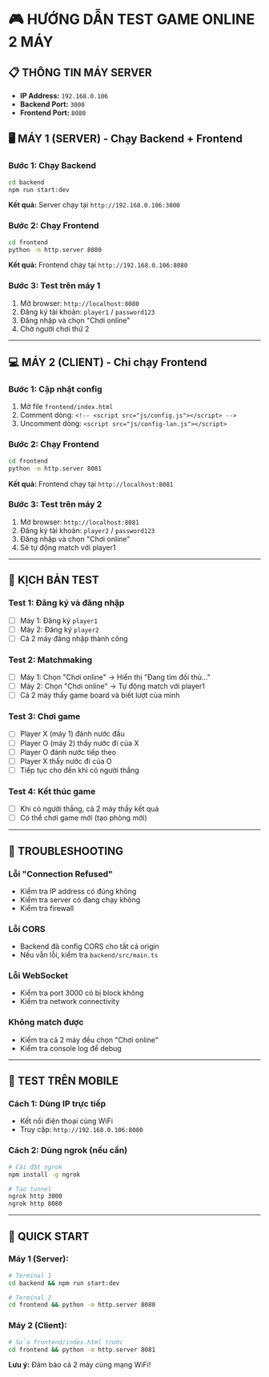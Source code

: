 # 🎮 HƯỚNG DẪN TEST GAME ONLINE 2 MÁY

## 📋 **THÔNG TIN MÁY SERVER**
- **IP Address:** `192.168.0.106`
- **Backend Port:** `3000`
- **Frontend Port:** `8080`

## 🖥️ **MÁY 1 (SERVER) - Chạy Backend + Frontend**

### **Bước 1: Chạy Backend**
```bash
cd backend
npm run start:dev
```
**Kết quả:** Server chạy tại `http://192.168.0.106:3000`

### **Bước 2: Chạy Frontend**
```bash
cd frontend
python -m http.server 8080
```
**Kết quả:** Frontend chạy tại `http://192.168.0.106:8080`

### **Bước 3: Test trên máy 1**
1. Mở browser: `http://localhost:8080`
2. Đăng ký tài khoản: `player1` / `password123`
3. Đăng nhập và chọn "Chơi online"
4. Chờ người chơi thứ 2

---

## 💻 **MÁY 2 (CLIENT) - Chỉ chạy Frontend**

### **Bước 1: Cập nhật config**
1. Mở file `frontend/index.html`
2. Comment dòng: `<!-- <script src="js/config.js"></script> -->`
3. Uncomment dòng: `<script src="js/config-lan.js"></script>`

### **Bước 2: Chạy Frontend**
```bash
cd frontend
python -m http.server 8081
```
**Kết quả:** Frontend chạy tại `http://localhost:8081`

### **Bước 3: Test trên máy 2**
1. Mở browser: `http://localhost:8081`
2. Đăng ký tài khoản: `player2` / `password123`
3. Đăng nhập và chọn "Chơi online"
4. Sẽ tự động match với player1

---

## 🎯 **KỊCH BẢN TEST**

### **Test 1: Đăng ký và đăng nhập**
- [ ] Máy 1: Đăng ký `player1`
- [ ] Máy 2: Đăng ký `player2`
- [ ] Cả 2 máy đăng nhập thành công

### **Test 2: Matchmaking**
- [ ] Máy 1: Chọn "Chơi online" → Hiển thị "Đang tìm đối thủ..."
- [ ] Máy 2: Chọn "Chơi online" → Tự động match với player1
- [ ] Cả 2 máy thấy game board và biết lượt của mình

### **Test 3: Chơi game**
- [ ] Player X (máy 1) đánh nước đầu
- [ ] Player O (máy 2) thấy nước đi của X
- [ ] Player O đánh nước tiếp theo
- [ ] Player X thấy nước đi của O
- [ ] Tiếp tục cho đến khi có người thắng

### **Test 4: Kết thúc game**
- [ ] Khi có người thắng, cả 2 máy thấy kết quả
- [ ] Có thể chơi game mới (tạo phòng mới)

---

## 🔧 **TROUBLESHOOTING**

### **Lỗi "Connection Refused"**
- Kiểm tra IP address có đúng không
- Kiểm tra server có đang chạy không
- Kiểm tra firewall

### **Lỗi CORS**
- Backend đã config CORS cho tất cả origin
- Nếu vẫn lỗi, kiểm tra `backend/src/main.ts`

### **Lỗi WebSocket**
- Kiểm tra port 3000 có bị block không
- Kiểm tra network connectivity

### **Không match được**
- Kiểm tra cả 2 máy đều chọn "Chơi online"
- Kiểm tra console log để debug

---

## 📱 **TEST TRÊN MOBILE**

### **Cách 1: Dùng IP trực tiếp**
- Kết nối điện thoại cùng WiFi
- Truy cập: `http://192.168.0.106:8080`

### **Cách 2: Dùng ngrok (nếu cần)**
```bash
# Cài đặt ngrok
npm install -g ngrok

# Tạo tunnel
ngrok http 3000
ngrok http 8080
```

---

## 🚀 **QUICK START**

### **Máy 1 (Server):**
```bash
# Terminal 1
cd backend && npm run start:dev

# Terminal 2  
cd frontend && python -m http.server 8080
```

### **Máy 2 (Client):**
```bash
# Sửa frontend/index.html trước
cd frontend && python -m http.server 8081
```

**Lưu ý:** Đảm bảo cả 2 máy cùng mạng WiFi!
